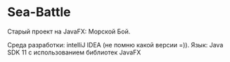 # Sea-Battle
Старый проект на JavaFX: Морской Бой.

Среда разработки: intelliJ IDEA (не помню какой версии =)). Язык: Java SDK 11 с использованием библиотек JavaFX
